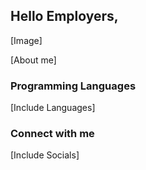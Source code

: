 ## Hello Employers,

[Image]

[About me]

### Programming Languages

[Include Languages]

### Connect with me

[Include Socials]
